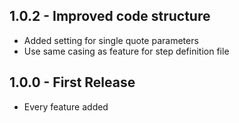 ## 1.0.2 - Improved code structure
* Added setting for single quote parameters
* Use same casing as feature for step definition file

## 1.0.0 - First Release
* Every feature added

